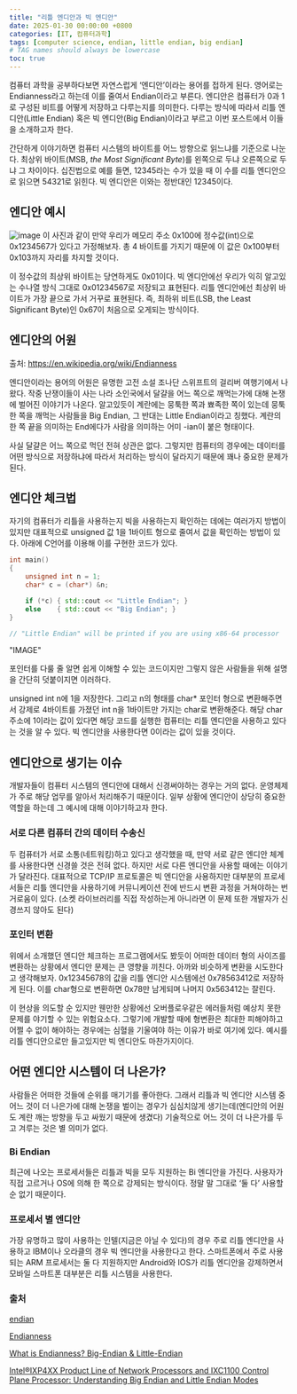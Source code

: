 ```yaml
---
title: "리틀 엔디안과 빅 엔디안"
date: 2025-01-30 00:00:00 +0800
categories: [IT, 컴퓨터과학]
tags: [computer science, endian, little endian, big endian] 
# TAG names should always be lowercase
toc: true
---
```


컴퓨터 과학을 공부하다보면 자연스럽게 ‘엔디안’이라는 용어를 접하게 
된다. 영어로는 Endianness라고 하는데 이를 줄여서 Endian이라고 부른다. 엔디안은 컴퓨터가 0과 1로 구성된 비트를 
어떻게 저장하고 다루는지를 의미한다. 다루는 방식에 따라서 리틀 엔디안(Little Endian) 혹은 빅 엔디안(Big 
Endian)이라고 부르고 이번 포스트에서 이들을 소개하고자 한다.

간단하게 이야기하면 컴퓨터 시스템의 바이트를 어느 방향으로 읽느냐를 기준으로 나눈다. 최상위 바이트(MSB, *the Most Significant Byte*)를 왼쪽으로 두냐 오른쪽으로 두냐 그 차이이다. 십진법으로 예를 들면, 12345라는 수가 있을 때 이 수를 리틀 엔디안으로 읽으면 54321로 읽힌다. 빅 엔디안은 이와는 정반대인 12345이다.

## 엔디안 예시
![image](https://drive.google.com/uc?export=view&id=1f8G7WT2-xvtfV6DF1zPtzXgt9ueueIfG)
이 사진과 같이 만약 우리가 메모리 주소 0x100에 정수값(int)으로 0x1234567가 있다고 가정해보자. 총 4 바이트를 가지기 때문에 이 값은 0x100부터 0x103까지 자리를 차지할 것이다.

이 정수값의 최상위 바이트는 당연하게도 0x01이다. 빅 엔디안에선 
우리가 익히 알고있는 수나열 방식 그대로 0x01234567로 저장되고 표현된다. 리틀 엔디안에선 최상위 바이트가 가장 끝으로 
가서 거꾸로 표현된다. 즉, 최하위 비트(LSB, the Least Significant Byte)인 0x67이 처음으로 오게되는 방식이다.

## 엔디안의 어원

출처: https://en.wikipedia.org/wiki/Endianness

엔디안이라는 용어의 어원은 유명한 고전 소설 조나단 스위프트의 걸리버 
여행기에서 나왔다. 작중 난쟁이들이 사는 나라 소인국에서 달걀을 어느 쪽으로 깨먹는가에 대해 논쟁에 벌어진 이야기가 나온다. 
알고있듯이 계란에는 뭉툭한 쪽과 뾰족한 쪽이 있는데 뭉툭한 쪽을 깨먹는 사람들을 Big Endian, 그 반대는 Little 
Endian이라고 칭했다. 계란의 한 쪽 끝을 의미하는 End에다가 사람을 의미하는 어미 -ian이 붙은 형태이다.

사실 달걀은 어느 쪽으로 먹던 전혀 상관은 없다. 그렇지만 컴퓨터의 경우에는 데이터를 어떤 방식으로 저장하냐에 따라서 처리하는 방식이 달라지기 때문에 꽤나 중요한 문제가 된다.

## 엔디안 체크법

자기의 컴퓨터가 리틀을 사용하는지 빅을 사용하는지 확인하는 데에는 여러가지 방법이 있지만 대표적으로 unsigned 값 1을 1바이트 형으로 줄여서 값을 확인하는 방법이 있다. 아래에 C언어를 이용해 이를 구현한 코드가 있다.
```cpp
int main()
{
    unsigned int n = 1;
    char* c = (char*) &n;

    if (*c) { std::cout << "Little Endian"; }
    else    { std::cout << "Big Endian"; }
}

// "Little Endian" will be printed if you are using x86-64 processor
```

"IMAGE" <br/>

포인터를 다룰 줄 알면 쉽게 이해할 수 있는 코드이지만 그렇지 않은 사람들을 위해 설명을 간단히 덧붙이지면 이러하다.

unsigned int n에 1을 저장한다. 그리고 n의 형태를 char* 포인터 형으로 변환해주면서 강제로 4바이트를 가졌던 int n을 
1바이트만 가지는 char로 변환해준다. 해당 char 주소에 1이라는 값이 있다면 해당 코드를 실행한 컴퓨터는 리틀 엔디안을 
사용하고 있다는 것을 알 수 있다. 빅 엔디안을 사용한다면 0이라는 값이 있을 것이다.

## 엔디안으로 생기는 이슈

개발자들이 컴퓨터 시스템의 엔디안에 대해서 신경써야하는 경우는 거의 없다. 운영체제가 주로 해당 업무를 알아서 처리해주기 때문이다. 일부 상황에 엔디안이 상당히 중요한 역할을 하는데 그 예시에 대해 이야기하고자 한다.

### 서로 다른 컴퓨터 간의 데이터 수송신

두 컴퓨터가 서로 소통(네트워킹)하고 있다고 생각했을 때, 만약 서로 
같은 엔디안 체계를 사용한다면 신경쓸 것은 전혀 없다. 하지만 서로 다른 엔디안을 사용할 때에는 이야기가 달라진다. 대표적으로 
TCP/IP 프로토콜은 빅 엔디안을 사용하지만 대부분의 프로세서들은 리틀 엔디안을 사용하기에 커뮤니케이션 전에 반드시 변환 과정을
 거쳐야하는 번거로움이 있다. (소켓 라이브러리를 직접 작성하는게 아니라면 이 문제 또한 개발자가 신경쓰지 않아도 된다)

### 포인터 변환

위에서 소개했던 엔디안 체크하는 프로그램에서도 봤듯이 어떠한 데이터 형의
 사이즈를 변환하는 상황에서 엔디안 문제는 큰 영향을 끼친다. 아까와 비슷하게 변환을 시도한다고 생각해보자. 0x12345678의
 값을 리틀 엔디안 시스템에선 0x78563412로 저장하게 된다. 이를 char형으로 변환하면 0x78만 남게되며 나머지 
0x563412는 잘린다.

이 현상을 의도할 순 있지만 웬만한 상황에선 오버플로우같은 에러들처럼 
예상치 못한 문제를 야기할 수 있는 위험요소다. 그렇기에 개발할 때에 형변환은 최대한 피해야하고 어쩔 수 없이 해야하는 경우에는 
심혈을 기울여야 하는 이유가 바로 여기에 있다. 예시를 리틀 엔디안으로만 들고있지만 빅 엔디안도 마찬가지이다.

## 어떤 엔디안 시스템이 더 나은가?

사람들은 어떠한 것들에 순위를 매기기를 좋아한다. 그래서 리틀과 빅 
엔디안 시스템 중 어느 것이 더 나은가에 대해 논쟁을 벌이는 경우가 심심치않게 생기는데(엔디안의 어원도 계란 깨는 방향을 두고 
싸웠기 때문에 생겼다) 기술적으로 어느 것이 더 나은가를 두고 겨루는 것은 별 의미가 없다.

### Bi Endian

최근에 나오는 프로세서들은 리틀과 빅을 모두 지원하는 Bi 엔디안을 가진다. 사용자가 직접 고르거나 OS에 의해 한 쪽으로 강제되는 방식이다. 정말 말 그대로 ‘둘 다’ 사용할 순 없기 때문이다.

### 프로세서 별 엔디안

가장 유명하고 많이 사용하는 인텔(지금은 아닐 수 있다)의 경우 주로 
리틀 엔디안을 사용하고 IBM이나 오라클의 경우 빅 엔디안을 사용한다고 한다. 스마트폰에서 주로 사용되는 ARM 프로세서는 둘 다 지원하지만 Android와 IOS가 리틀 엔디안을 강제하면서 모바일 스마트폰 대부분은 리틀 시스템을 사용한다.

### 출처

[endian](https://en.wiktionary.org/wiki/endian)

[Endianness](https://en.wikipedia.org/wiki/Endianness)

[What is Endianness? Big-Endian & Little-Endian](https://www.geeksforgeeks.org/little-and-big-endian-mystery/)

[Intel®IXP4XX Product Line of Network Processors and IXC1100 Control Plane 
Processor: Understanding Big Endian and Little Endian Modes](https://www.intel.com/content/dam/www/public/us/en/documents/application-notes/ixp4xx-ixc1100-big-endian-little-endian-modes-note.pdf)